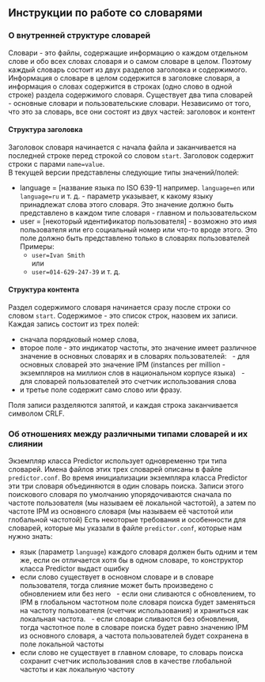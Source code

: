 ## Инструкции по работе со словарями

### О внутренней структуре словарей
Словари - это файлы, содержащие информацию о каждом отдельном слове и обо всех словах словаря и о самом словаре в целом. 
Поэтому каждый словарь состоит из двух разделов заголовка и содержимого.
Информация о словаре в целом содержится в заголовке словаря, а информация о словах содержится в строках (одно слово в 
одной строке) раздела содержимого словаря.
Существует два типа словарей - основные словари и пользовательские словари.
Независимо от того, что это за словарь, все они состоят из двух частей: заголовок и контент

#### Структура заголовка
Заголовок словаря начинается с начала файла и заканчивается на последней строке перед строкой cо словом `start`.
Заголовок содержит строки с парами `name=value`. <br> 
В текущей версии представлены следующие типы значений/полей:
- language = [название языка по ISO 639-1] например. `language=en` или `language=ru` и т. д. - параметр указывает, к какому языку 
принадлежат слова этого словаря. 
Это значение должно быть представлено в каждом типе словаря - главном и пользовательском
- user = [некоторый идентификатор пользователя] - возможно это имя пользователя или его социальный номер или что-то 
вроде этого. 
Это поле должно быть представлено только в словарях пользователей <br>
Примеры:
  - `user=Ivan Smith` <br>
  или 
  - `user=014-629-247-39` и т. д.
  
#### Структура контента
Раздел содержимого словаря начинается сразу после строки со словом `start`.
Содержимое - это список строк, назовем их записи.
Каждая запись состоит из трех полей:
- сначала порядковый номер слова,
- второе поле - это индикатор частоты, это значение имеет различное значение в основных словарях и в словарях пользователей:
  - для основных словарей это значение IPM (instances per million - экземпляров на миллион слов в национальном корпусе языка)
  - для словарей пользователей это счетчик использования слова
- и третье поле содержит само слово или фразу.

Поля записи разделяются запятой, и каждая строка заканчивается символом CRLF.

### Об отношениях между различными типами словарей и их слиянии
Экземпляр класса Predictor использует одновременно три типа словарей. Имена файлов этих трех словарей описаны в файле ``predictor.conf``.
Во время инициализации экземпляра класса Predictor эти три словаря объединяются в один словарь поиска.
Записи этого поискового словаря по умолчанию упорядочиваются сначала по частоте пользователя (мы называем её локальной частотой), а затем по частоте IPM из основного словаря (мы называем её частотой или глобальной частотой)
Есть некоторые требования и особенности для словарей, которые мы указали в файле ``predictor.conf``, которые нам нужно знать:
- язык (параметр `language`) каждого словаря должен быть одним и тем же, если он отличается хотя бы в одном словаре, то конструктор класса Predictor выдаст ошибку
- если слово существует в основном словаре и в словаре пользователя, тогда слияние может быть произведено с обновлением или без него
  - если они сливаются с обновлением, то IPM в глобальном частотном поле словаря поиска будет заменяться на частоту пользователя (счетчик использования) и храниться как локальная частота.
  - если словари сливаются без обновления, тогда частотное поле в словаре поиска будет равно значению IPM из основного словаря, а частота пользователей будет сохранена в поле локальной частоты
- если слово не существует в главном словаре, то словарь поиска сохранит счетчик использования слов в качестве глобальной частоты и как локальную частоту
